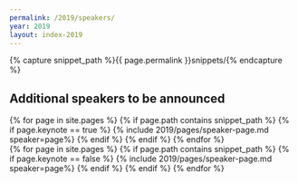```yaml
---
permalink: /2019/speakers/
year: 2019
layout: index-2019
---
```



{% capture snippet_path %}{{ page.permalink }}snippets/{% endcapture %}

<div class="container speakers" id="keynote-speakers">

<h2>Additional speakers to be announced</h2>
<!-- <h2>Keynotes</h2> -->
{% for page in site.pages %}
{% if page.path contains snippet_path %}
{% if page.keynote == true %}
 {% include 2019/pages/speaker-page.md  speaker=page%}
{% endif %}
{% endif %}
{% endfor %}

</div>
<div class="container speakers"  id="speakers">
<!-- <h2>Other Speakers</h2> -->
{% for page in site.pages %}
{% if page.path contains snippet_path %}
{% if page.keynote == false %}
  {% include 2019/pages/speaker-page.md  speaker=page%}
{% endif %}
{% endif %}
{% endfor %}
</div>
